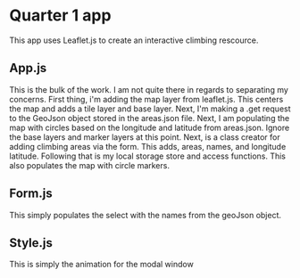 # Quarter 1 app

This app uses Leaflet.js to create an interactive climbing rescource.

## App.js
This is the bulk of the work. I am not quite there in regards to separating my concerns. First thing, i'm adding the map layer from leaflet.js. This centers the map and adds a tile layer and base layer. Next, I'm making a .get request to the GeoJson object stored in the areas.json file. Next, I am populating the map with circles based on the longitude and latitude from areas.json. Ignore the base layers and marker layers at this point. Next, is a class creator for adding climbing areas via the form. This adds, areas, names, and longitude latitude. Following that is my local storage store and access functions. This also populates the map with circle markers.

## Form.js

 This simply populates the select with the names from the geoJson object.

## Style.js

 This is simply the animation for the modal window

